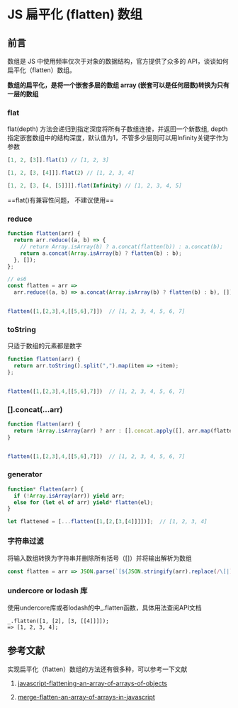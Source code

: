 # JS 扁平化 (flatten) 数组

## 前言
数组是 JS 中使用频率仅次于对象的数据结构，官方提供了众多的 API，谈谈如何扁平化（flatten）数组。

**数组的扁平化，是将一个嵌套多层的数组 array (嵌套可以是任何层数)转换为只有一层的数组**


### flat
flat(depth) 方法会递归到指定深度将所有子数组连接，并返回一个新数组, depth指定嵌套数组中的结构深度，默认值为1，不管多少层则可以用Infinity关键字作为参数

```javascript
[1, 2, [3]].flat(1) // [1, 2, 3]

[1, 2, [3, [4]]].flat(2) // [1, 2, 3, 4]

[1, 2, [3, [4, [5]]]].flat(Infinity) // [1, 2, 3, 4, 5]
```
==flat()有兼容性问题， 不建议使用==

### reduce

```javascript
function flatten(arr) {
  return arr.reduce((a, b) => {
    // return Array.isArray(b) ? a.concat(flatten(b)) : a.concat(b);
    return a.concat(Array.isArray(b) ? flatten(b) : b);
  }, []);
};

// es6
const flatten = arr =>
  arr.reduce((a, b) => a.concat(Array.isArray(b) ? flatten(b) : b), []);


flatten([1,[2,3],4,[[5,6],7]])  // [1, 2, 3, 4, 5, 6, 7]
```



### toString
只适于数组的元素都是数字

```javascript
function flatten(arr) {
  return arr.toString().split(",").map(item => +item);
};


flatten([1,[2,3],4,[[5,6],7]])  // [1, 2, 3, 4, 5, 6, 7]
```


### [].concat(...arr)

```javascript
function flatten(arr) {
  return !Array.isArray(arr) ? arr : [].concat.apply([], arr.map(flatten));
}


flatten([1,[2,3],4,[[5,6],7]])  // [1, 2, 3, 4, 5, 6, 7]
```

### generator

```javascript
function* flatten(arr) {
  if (!Array.isArray(arr)) yield arr;
  else for (let el of arr) yield* flatten(el);
}

let flattened = [...flatten([1,[2,[3,[4]]]])];  // [1, 2, 3, 4]
```

### 字符串过滤

将输入数组转换为字符串并删除所有括号（[]）并将输出解析为数组
```javascript
const flatten = arr => JSON.parse(`[${JSON.stringify(arr).replace(/\[|]/g,'')}]`);
```

### undercore or lodash 库
使用undercore库或者lodash的中_.flatten函数，具体用法查阅API文档
```
_.flatten([1, [2], [3, [[4]]]]);
=> [1, 2, 3, 4];
```



## 参考文献
实现扁平化（flatten）数组的方法还有很多种，可以参考一下文献
1. [javascript-flattening-an-array-of-arrays-of-objects](https://stackoverflow.com/questions/29158723/javascript-flattening-an-array-of-arrays-of-objects) 

2. [merge-flatten-an-array-of-arrays-in-javascript](https://stackoverflow.com/questions/10865025/merge-flatten-an-array-of-arrays-in-javascript)